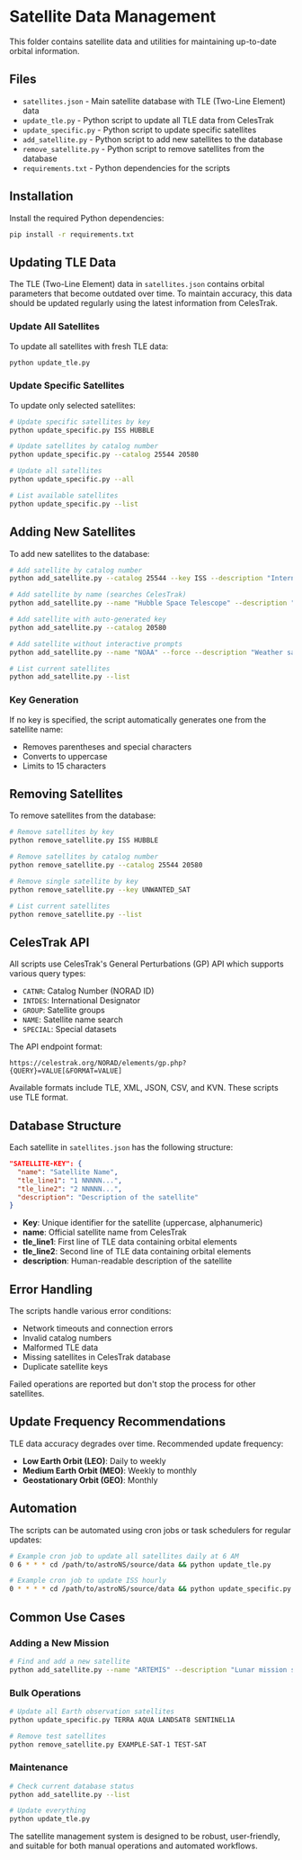 # Satellite Data Management

This folder contains satellite data and utilities for maintaining up-to-date orbital information.

## Files

- `satellites.json` - Main satellite database with TLE (Two-Line Element) data
- `update_tle.py` - Python script to update all TLE data from CelesTrak
- `update_specific.py` - Python script to update specific satellites
- `add_satellite.py` - Python script to add new satellites to the database
- `remove_satellite.py` - Python script to remove satellites from the database
- `requirements.txt` - Python dependencies for the scripts

## Installation

Install the required Python dependencies:

```bash
pip install -r requirements.txt
```

## Updating TLE Data

The TLE (Two-Line Element) data in `satellites.json` contains orbital parameters that become outdated over time. To maintain accuracy, this data should be updated regularly using the latest information from CelesTrak.

### Update All Satellites

To update all satellites with fresh TLE data:

```bash
python update_tle.py
```

### Update Specific Satellites

To update only selected satellites:

```bash
# Update specific satellites by key
python update_specific.py ISS HUBBLE

# Update satellites by catalog number
python update_specific.py --catalog 25544 20580

# Update all satellites
python update_specific.py --all

# List available satellites
python update_specific.py --list
```

## Adding New Satellites

To add new satellites to the database:

```bash
# Add satellite by catalog number
python add_satellite.py --catalog 25544 --key ISS --description "International Space Station"

# Add satellite by name (searches CelesTrak)
python add_satellite.py --name "Hubble Space Telescope" --description "Space telescope"

# Add satellite with auto-generated key
python add_satellite.py --catalog 20580

# Add satellite without interactive prompts
python add_satellite.py --name "NOAA" --force --description "Weather satellite"

# List current satellites
python add_satellite.py --list
```

### Key Generation

If no key is specified, the script automatically generates one from the satellite name:
- Removes parentheses and special characters
- Converts to uppercase
- Limits to 15 characters

## Removing Satellites

To remove satellites from the database:

```bash
# Remove satellites by key
python remove_satellite.py ISS HUBBLE

# Remove satellites by catalog number
python remove_satellite.py --catalog 25544 20580

# Remove single satellite by key
python remove_satellite.py --key UNWANTED_SAT

# List current satellites
python remove_satellite.py --list
```

## CelesTrak API

All scripts use CelesTrak's General Perturbations (GP) API which supports various query types:

- `CATNR`: Catalog Number (NORAD ID)
- `INTDES`: International Designator
- `GROUP`: Satellite groups
- `NAME`: Satellite name search
- `SPECIAL`: Special datasets

The API endpoint format:
```
https://celestrak.org/NORAD/elements/gp.php?{QUERY}=VALUE[&FORMAT=VALUE]
```

Available formats include TLE, XML, JSON, CSV, and KVN. These scripts use TLE format.

## Database Structure

Each satellite in `satellites.json` has the following structure:

```json
"SATELLITE-KEY": {
  "name": "Satellite Name",
  "tle_line1": "1 NNNNN...",
  "tle_line2": "2 NNNNN...",
  "description": "Description of the satellite"
}
```

- **Key**: Unique identifier for the satellite (uppercase, alphanumeric)
- **name**: Official satellite name from CelesTrak
- **tle_line1**: First line of TLE data containing orbital elements
- **tle_line2**: Second line of TLE data containing orbital elements
- **description**: Human-readable description of the satellite

## Error Handling

The scripts handle various error conditions:
- Network timeouts and connection errors
- Invalid catalog numbers
- Malformed TLE data
- Missing satellites in CelesTrak database
- Duplicate satellite keys

Failed operations are reported but don't stop the process for other satellites.

## Update Frequency Recommendations

TLE data accuracy degrades over time. Recommended update frequency:
- **Low Earth Orbit (LEO)**: Daily to weekly
- **Medium Earth Orbit (MEO)**: Weekly to monthly  
- **Geostationary Orbit (GEO)**: Monthly

## Automation

The scripts can be automated using cron jobs or task schedulers for regular updates:

```bash
# Example cron job to update all satellites daily at 6 AM
0 6 * * * cd /path/to/astroNS/source/data && python update_tle.py

# Example cron job to update ISS hourly
0 * * * * cd /path/to/astroNS/source/data && python update_specific.py ISS
```

## Common Use Cases

### Adding a New Mission
```bash
# Find and add a new satellite
python add_satellite.py --name "ARTEMIS" --description "Lunar mission satellite"
```

### Bulk Operations
```bash
# Update all Earth observation satellites
python update_specific.py TERRA AQUA LANDSAT8 SENTINEL1A

# Remove test satellites
python remove_satellite.py EXAMPLE-SAT-1 TEST-SAT
```

### Maintenance
```bash
# Check current database status
python add_satellite.py --list

# Update everything
python update_tle.py
```

The satellite management system is designed to be robust, user-friendly, and suitable for both manual operations and automated workflows.